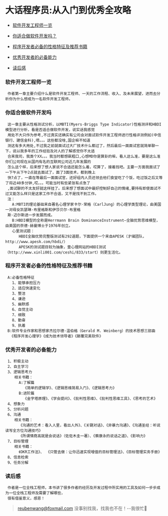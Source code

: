 # 大话程序员:从入门到优秀全攻略

 - [软件开发工程师一览](#软件开发工程师一览)
 
 - [你适合做软件开发吗？](#你适合做软件开发吗)
 
 - [程序开发者必备的性格特征及推荐书籍](#程序开发者必备的性格特征及推荐书籍)
 
 - [优秀开发者的必备能力](#优秀开发者的必备能力)
 
 - [读后感](#读后感)
 
 ### 软件开发工程师一览
     作者第一章主要介绍什么是软件开发工程师、一天的工作流程、收入、及未来展望，进而去分析你为什么想成为一名软件开发工程师。
 
 ### 你适合做软件开发吗
     这一章主要从性格测试分析，以MBTI(Myers-Briggs Type Indicator)性格测评和HBDI模型进行分析，看是否适合做软件开发，说实话我感觉
     用处不大只作为参考,不过真实还确实有公司会对面试软件开发工程师进行性格评测例如(中信银行、建信金科),嗯。。。这些都没啥,国企嘛不知道
     测这有多大用处,不过我之前就面试过大厂技术什么都过了，然后最后一面面试官就简单聊一下，说以我多年的工作经验及对人的了解感觉你不太适
     合来我司，我类个XX。。。我当时都想飙粗口,心想MD你是算卦的嘛，看人这么准，要是这么准你们公司现在从国内有名的互联网公司近几年发展的
     怎么这个样，后来想了想人家说不合适还能怎么着，哎算了，接着找吧。主要一方面我面试了一下午从下午2点就去面试了，面了3面技术，都到晚上
     快7点了，一直在等最后一面面试官，还好组内人员还领去他们食堂吃了个饭，吃过饭之后又等了将近40多分钟,哎。。。可能当时有些紧张有点急了
     ,面试聊的不太友好就这样挂了。后来想了想面试中最好控制好自己的情绪,要持有即使面试不过又能怎么样只是这家工作不合适，又不是找不到工作。
     注：
       A:MBTI的理论基础来自著名心理学家卡尔·荣格（CarlJung）的心理学类型理论，由美国一对母女凯瑟琳·布里格斯和伊莎贝尔·布里格
     斯·迈尔斯进一步发展而成。
       B:HBDI模型的全称是Herrmann Brain DominanceInstrument—全脑优势思维模型，由美国的奈德·赫曼博士于1976年创立。
       心里测试题：
          HBDI全脑优势完整版测试有292道题，下面提供一个来自APESK（才储团队，http://www.apesk.com/hbdi/）
          APESK的测试题目较为抽象，壹心理网站的HBDI测试（http://www.xinli001.com/ceshi/833/start）则更生活化。
 
 ### 程序开发者必备的性格特征及推荐书籍
     A:必备性格特征
       1、能够承担压力
       2、适应快速变化
       3、整洁
       4、谦逊
       5、幽默感
       6、自觉主动
       7、细致
       8、勤奋
       9、执着
     B:软件专业作家和思想家杰拉尔德·温伯格（Gerald M. Weinberg）的技术思想三部曲
      《程序开发心理学》《成为技术领导者》《颠覆完美软件》
 
 ### 优秀开发者的必备能力
     1、积极主动
     2、自主学习
     3、逻辑思考力
        相关书籍：
          A:了解篇
            《简单的逻辑学》、《逻辑思维简易入门》、《逻辑思考力》
          B:进阶篇
            《金字塔原理》、《学会提问》、《批判性思维》、《批判性思维工具》、《思考的艺术》
     4、想象力
     5、分析问题
     6、沟通
        相关书籍：
          《沟通的艺术：看入人里，看出人外》、《关键对话》、《非暴力沟通》、《沟通圣经：听说读写全方位沟通技巧》
          《所谓情商高就是会说话》（佐佐木圭一著）、《蔡康永的说话之道》、《影响力》
     7、目标管理
        相关书籍：
          《OKR工作法》、 《只管去做：让你迅速实现增值的目标管理法》、《目标管理实务手册》 
     8、信息检索
     9、任务分解           
             
        
 ### 读后感
     作者是一位全栈工程师，本书讲了很多作者的经历及开发过程中所实用的工具及如何一步步成为一位全栈工程师及需要了解哪些，
     很有借鉴意义，感恩！
       
> reubenwang@foxmail.com
> 没事别找我，找我也不在！--我很忙🦆